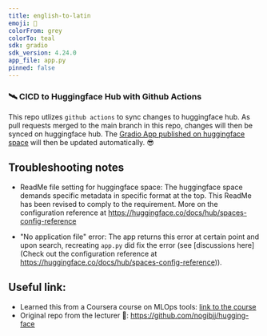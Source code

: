 ```yaml
---
title: english-to-latin
emoji: 🌈
colorFrom: grey
colorTo: teal
sdk: gradio
sdk_version: 4.24.0
app_file: app.py
pinned: false
---
```



### 🛰️ CICD to Huggingface Hub with Github Actions

This repo utlizes `github actions` to sync changes to huggingface hub. As pull requests merged to the main branch in this repo, changes will then be synced on huggingface hub. The [Gradio App published on huggingface space](https://huggingface.co/spaces/MenaWANG/english-to-latin) will then be updated automatically. 😎

## Troubleshooting notes

* ReadMe file setting for huggingface space: The huggingface space demands specific metadata in specific format at the top. This ReadMe has been revised to comply to the requirement. More on the configuration reference at https://huggingface.co/docs/hub/spaces-config-reference

* "No application file" error: The app returns this error at certain point and upon search, recreating `app.py` did fix the error (see [discussions here](Check out the configuration reference at https://huggingface.co/docs/hub/spaces-config-reference)).  

## Useful link: 

* Learned this from a Coursera course on MLOps tools: [link to the course](https://www.coursera.org/learn/mlops-mlflow-huggingface-duke)
* Original repo from the lecturer 🌹: https://github.com/nogibjj/hugging-face


